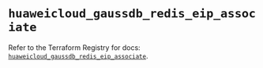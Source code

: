 # `huaweicloud_gaussdb_redis_eip_associate`

Refer to the Terraform Registry for docs: [`huaweicloud_gaussdb_redis_eip_associate`](https://registry.terraform.io/providers/huaweicloud/huaweicloud/1.71.1/docs/resources/gaussdb_redis_eip_associate).
